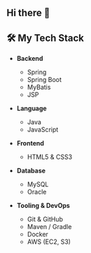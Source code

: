 ## Hi there 👋

## 🛠️ My Tech Stack

- **Backend**  
  - Spring  
  - Spring Boot  
  - MyBatis  
  - JSP  

- **Language**  
  - Java  
  - JavaScript  

- **Frontend**  
  - HTML5 & CSS3  

- **Database**  
  - MySQL  
  - Oracle  

- **Tooling & DevOps**  
  - Git & GitHub  
  - Maven / Gradle  
  - Docker  
  - AWS (EC2, S3)  
